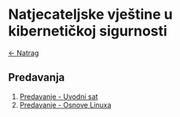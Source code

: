 # Natjecateljske vještine u kibernetičkoj sigurnosti

[← Natrag](../..)

## Predavanja

1. [Predavanje - Uvodni sat](predavanja/P01-uvod.md)
2. [Predavanje - Osnove Linuxa](predavanja/P02-osnove-linuxa.md)
